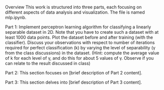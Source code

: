 Overview
This work is structured into three parts, each focusing on different aspects of data analysis and visualization. The file is named mlp.ipynb.

Part 1:
Implement perceptron learning algorithm for classifying a linearly separable dataset in 2D. Note that you have to create such a dataset with at least 1000 data points. Plot the dataset before and after training (with the classifier). Discuss your observations with respect to number of iterations required for perfect classification (k) by varying the level of separability (γ from the class discussions) in the dataset. (Hint: compute the average value of k for each level of γ, and do this for about 5 values of γ. Observe if you can relate to the result discussed in class)

Part 2:
This section focuses on [brief description of Part 2 content].

Part 3:
This section delves into [brief description of Part 3 content].
